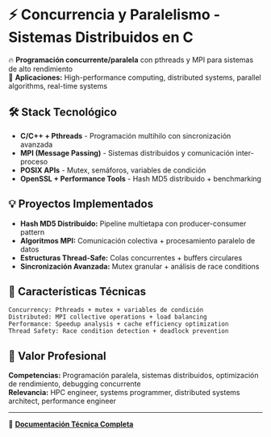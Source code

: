 # ⚡ Concurrencia y Paralelismo - Sistemas Distribuidos en C

🔥 **Programación concurrente/paralela** con pthreads y MPI para sistemas de alto rendimiento  
🎯 **Aplicaciones:** High-performance computing, distributed systems, parallel algorithms, real-time systems

## 🛠️ Stack Tecnológico
- **C/C++ + Pthreads** - Programación multihilo con sincronización avanzada
- **MPI (Message Passing)** - Sistemas distribuidos y comunicación inter-proceso
- **POSIX APIs** - Mutex, semáforos, variables de condición
- **OpenSSL + Performance Tools** - Hash MD5 distribuido + benchmarking

## 💡 Proyectos Implementados
- **Hash MD5 Distribuido:** Pipeline multietapa con producer-consumer pattern
- **Algoritmos MPI:** Comunicación colectiva + procesamiento paralelo de datos
- **Estructuras Thread-Safe:** Colas concurrentes + buffers circulares
- **Sincronización Avanzada:** Mutex granular + análisis de race conditions

## 🔧 Características Técnicas
```
Concurrency: Pthreads + mutex + variables de condición
Distributed: MPI collective operations + load balancing
Performance: Speedup analysis + cache efficiency optimization
Thread Safety: Race condition detection + deadlock prevention
```

## 🎯 Valor Profesional
**Competencias:** Programación paralela, sistemas distribuidos, optimización de rendimiento, debugging concurrente  
**Relevancia:** HPC engineer, systems programmer, distributed systems architect, performance engineer

---
📘 **[Documentación Técnica Completa](README_TECNICO.md)**

